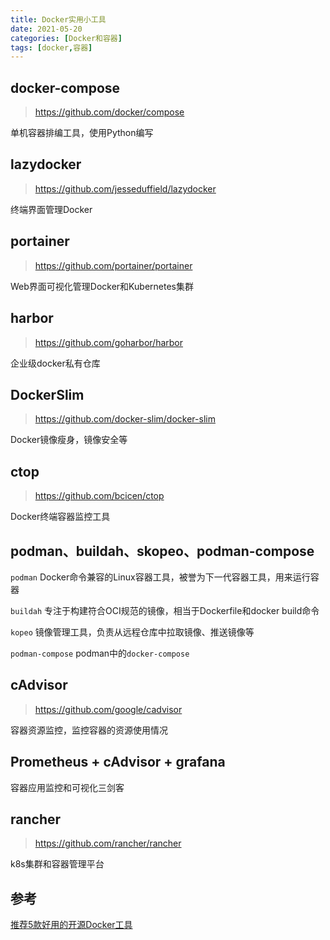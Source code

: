 ```yaml
---
title: Docker实用小工具
date: 2021-05-20
categories: [Docker和容器]
tags: [docker,容器]
---
```


## docker-compose

> https://github.com/docker/compose

单机容器排编工具，使用Python编写

## lazydocker

> https://github.com/jesseduffield/lazydocker

终端界面管理Docker

## portainer

> https://github.com/portainer/portainer

Web界面可视化管理Docker和Kubernetes集群

## harbor

> https://github.com/goharbor/harbor

企业级docker私有仓库

## DockerSlim

> https://github.com/docker-slim/docker-slim

Docker镜像瘦身，镜像安全等

## ctop

> https://github.com/bcicen/ctop

Docker终端容器监控工具

## podman、buildah、skopeo、podman-compose

`podman` Docker命令兼容的Linux容器工具，被誉为下一代容器工具，用来运行容器

`buildah` 专注于构建符合OCI规范的镜像，相当于Dockerfile和docker build命令

`kopeo` 镜像管理工具，负责从远程仓库中拉取镜像、推送镜像等

`podman-compose` podman中的`docker-compose`

## cAdvisor

> https://github.com/google/cadvisor

容器资源监控，监控容器的资源使用情况

## Prometheus + cAdvisor + grafana

容器应用监控和可视化三剑客

## rancher

> https://github.com/rancher/rancher

k8s集群和容器管理平台

## 参考

[推荐5款好用的开源Docker工具](https://cloud.tencent.com/developer/news/491597)